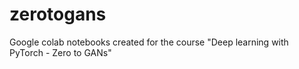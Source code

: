 # zerotogans
Google colab notebooks created for the course "Deep learning with PyTorch - Zero to GANs"
